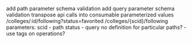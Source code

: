 add path parameter schema validation
add query parameter schema validation
transpose api calls into consumable parameterized values
    /colleges/:id/following?status=favorited
    /colleges/{scid}/following
        parameters:
            scid - path
            status - query
no definition for particular paths?
    - use tags on operations?
